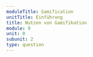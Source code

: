 ```yaml
---
moduleTitle: Gamification
unitTitle: Einführung
title: Nutzen von Gamifikation
module: 9
unit: 0
subunit: 2
type: question
---
```


<singlechoice id="19"></singlechoice>

